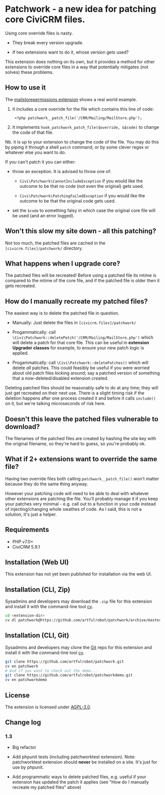 # Patchwork - a new idea for patching core CiviCRM files.

Using core override files is nasty.

- They break every version upgrade.

- If two extensions want to do it, whose version gets used?

This extension does nothing on its own, but it provides a method for other
extensions to override core files in a way that potentially mitigates (not
solves) these problems.


## How to use it

The [mailstorepermissions extension](https://github.com/artfulrobot/mailstorepermissions)
shows a real world example.

1. It includes a core override for the file which contains this line of code:

        <?php patchwork__patch_file('/CRM/Mailing/MailStore.php');

2. It implements `hook_patchwork_patch_file($override, &$code)` to change the
   code of that file.

Nb. it is up to your extension to change the code of the file. You may do this
by piping it through a shell `patch` command, or by some clever regex or
whatever else you want to do.

If you can't patch it you can either:

- throw an exception. It is advised to throw one of:

   - `Civi\Patchwork\CannotIncludeException` if you would like the outcome to
     be that no code (not even the original) gets used.

   - `Civi\Patchwork\PatchingFailedException` if you would like the outcome to
     be that the original code gets used.

- set the `$code` to something falsy in which case the original core file will
  be used (and an error logged).

## Won't this slow my site down - all this patching?

Not too much, the patched files are cached in the `[civicrm.files]/patchwork/` directory.

## What happens when I upgrade core?

The patched files will be recreated! Before using a patched file its mtime is
compared to the mtime of the core file, and if the patched file is older then it
gets recreated.

## How do I manually recreate my patched files?

The easiest way is to delete the patched file in question.

-  Manually: Just delete the files in `[civicrm.files]/patchwork/`

- Progammatically: call
  `\Civi\Patchwork::deletePatch('/CRM/Mailing/MailStore.php')` which will delete
  a patch for that core file. This can be useful in **extension Upgrader
  classes** for example, to ensure your new patch logic is applied.

- Progammatically: call `\Civi\Patchwork::deletePatches()` which will delete
  *all* patches. This could feasibly be useful if you were worried about old
  patch files kicking around; say a patched version of something that a
  now-deleted/disabled extension created.

Deleting patched files should be reasonably safe to do at any time; they will
just get recreated on their next use. There is a slight timing risk if the
deletion happens after one process created it and before it calls `include()`
on it, but we're talking microseconds of risk here.

## Doesn't this leave the patched files vulnerable to download?

The filenames of the patched files are created by hashing the site key with the
original filename, so they're hard to guess, so you're probably ok.

## What if 2+ extensions want to override the same file?

Having two override files both calling `patchwork__patch_file()` won't matter
because they do the same thing anyway.

However your patching code will need to be able to deal with whatever other
extensions are patching the file. You'll probably manage it if you keep your
patches very minimal - e.g. call out to a function in your code instead of
injecting/changing whole swathes of code. As I said, this is not a solution,
it's just a helper.


## Requirements

* PHP v7.0+
* CiviCRM 5.9.1

## Installation (Web UI)

This extension has not yet been published for installation via the web UI.

## Installation (CLI, Zip)

Sysadmins and developers may download the `.zip` file for this extension and
install it with the command-line tool [cv](https://github.com/civicrm/cv).

```bash
cd <extension-dir>
cv dl patchwork@https://github.com/artfulrobot/patchwork/archive/master.zip
```

## Installation (CLI, Git)

Sysadmins and developers may clone the [Git](https://en.wikipedia.org/wiki/Git) repo for this extension and
install it with the command-line tool [cv](https://github.com/civicrm/cv).

```bash
git clone https://github.com/artfulrobot/patchwork.git
cv en patchwork
# And if you want to check out the demo...
git clone https://github.com/artfulrobot/patchworkdemo.git
cv en patchworkdemo
```

## License

The extension is licensed under [AGPL-3.0](LICENSE.txt).

## Change log

### 1.3

- Big refactor

- Add phpunit tests (including patchworktest extension). Note: patchworktest extension should **never** be installed on a site. It's just for use by phpunit.

- Add programmatic ways to delete patched files, e.g. useful if your extension has updated the patch it applies  (see "How do I manually recreate my patched files" above)
